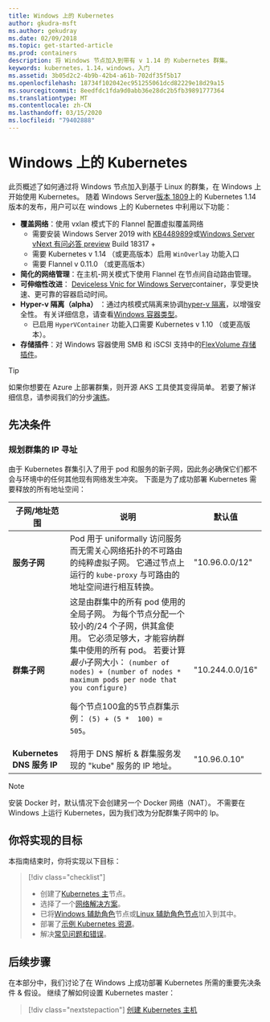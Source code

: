 ```yaml
---
title: Windows 上的 Kubernetes
author: gkudra-msft
ms.author: gekudray
ms.date: 02/09/2018
ms.topic: get-started-article
ms.prod: containers
description: 将 Windows 节点加入到带有 v 1.14 的 Kubernetes 群集。
keywords: kubernetes，1.14，windows，入门
ms.assetid: 3b05d2c2-4b9b-42b4-a61b-702df35f5b17
ms.openlocfilehash: 18734f102042ec951255061dcd82229e18d29a15
ms.sourcegitcommit: 8eedfdc1fda9d0abb36e28dc2b5fb39891777364
ms.translationtype: MT
ms.contentlocale: zh-CN
ms.lasthandoff: 03/15/2020
ms.locfileid: "79402888"
---
```

# <a name="kubernetes-on-windows"></a>Windows 上的 Kubernetes

此页概述了如何通过将 Windows 节点加入到基于 Linux 的群集，在 Windows 上开始使用 Kubernetes。 随着 Windows Server[版本 1809](https://docs.microsoft.com/windows-server/get-started/whats-new-in-windows-server-1809#container-networking-with-kubernetes)上的 Kubernetes 1.14 版本的发布，用户可以在 windows 上的 Kubernetes 中利用以下功能：

- **覆盖网络**：使用 vxlan 模式下的 Flannel 配置虚拟覆盖网络
    - 需要安装 Windows Server 2019 with [KB4489899](https://support.microsoft.com/help/4489899)或[Windows Server vNext 有问必答 preview](https://blogs.windows.com/windowsexperience/tag/windows-insider-program/) Build 18317 +
    - 需要 Kubernetes v 1.14 （或更高版本）启用 `WinOverlay` 功能入口
    - 需要 Flannel v 0.11.0 （或更高版本）
- **简化的网络管理**：在主机-网关模式下使用 Flannel 在节点间自动路由管理。
- **可伸缩性改进**： [Deviceless Vnic for Windows Server](https://techcommunity.microsoft.com/t5/Networking-Blog/Network-start-up-and-performance-improvements-in-Windows-10/ba-p/339716)container，享受更快速、更可靠的容器启动时间。
- **Hyper-v 隔离（alpha）** ：通过内核模式隔离来协调[hyper-v 隔离](https://kubernetes.io/docs/getting-started-guides/windows/#hyper-v-containers)，以增强安全性。 有关详细信息，请查看[Windows 容器类型](https://docs.microsoft.com/virtualization/windowscontainers/about/#windows-container-types)。
    - 已启用 `HyperVContainer` 功能入口需要 Kubernetes v 1.10 （或更高版本）。
- **存储插件**：对 Windows 容器使用 SMB 和 iSCSI 支持中的[FlexVolume 存储插件](https://github.com/Microsoft/K8s-Storage-Plugins)。

>[!TIP]
>如果你想要在 Azure 上部署群集，则开源 AKS 工具使其变得简单。 若要了解详细信息，请参阅我们的分步[演练](https://github.com/Azure/aks-engine/blob/master/docs/topics/windows.md)。

## <a name="prerequisites"></a>先决条件

### <a name="plan-ip-addressing-for-your-cluster"></a>规划群集的 IP 寻址

<a name="definitions"></a>由于 Kubernetes 群集引入了用于 pod 和服务的新子网，因此务必确保它们都不会与环境中的任何其他现有网络发生冲突。 下面是为了成功部署 Kubernetes 需要释放的所有地址空间：

| 子网/地址范围 | 说明 | 默认值 |
| --------- | ------------- | ------------- |
| <a name="service-subnet-def"></a>**服务子网** | Pod 用于 uniformally 访问服务而无需关心网络拓扑的不可路由的纯粹虚拟子网。 它通过节点上运行的 `kube-proxy` 与可路由的地址空间进行相互转换。 | "10.96.0.0/12" |
| <a name="cluster-subnet-def"></a>**群集子网** |  这是由群集中的所有 pod 使用的全局子网。 为每个节点分配一个较小的/24 个子网，供其盒使用。 它必须足够大，才能容纳群集中使用的所有 pod。 若要计算*最小*子网大小： `(number of nodes) + (number of nodes * maximum pods per node that you configure)` <p/>每个节点100盒的5节点群集示例： `(5) + (5 *  100) = 505`。  | "10.244.0.0/16" |
| **Kubernetes DNS 服务 IP** | 将用于 DNS 解析 & 群集服务发现的 "kube" 服务的 IP 地址。 | "10.96.0.10" |

> [!NOTE]
> 安装 Docker 时，默认情况下会创建另一个 Docker 网络（NAT）。 不需要在 Windows 上运行 Kubernetes，因为我们改为分配群集子网中的 Ip。

## <a name="what-you-will-accomplish"></a>你将实现的目标

本指南结束时，你将实现以下目标：

> [!div class="checklist"]
> * 创建了[Kubernetes 主](./creating-a-linux-master.md)节点。  
> * 选择了一个[网络解决方案](./network-topologies.md)。  
> * 已将[Windows 辅助角色](./joining-windows-workers.md)节点或[Linux 辅助角色节点](./joining-linux-workers.md)加入到其中。  
> * 部署了[示例 Kubernetes 资源](./deploying-resources.md)。  
> * 解决[常见问题和错误](./common-problems.md)。

## <a name="next-steps"></a>后续步骤

在本部分中，我们讨论了在 Windows 上成功部署 Kubernetes 所需的重要先决条件 & 假设。 继续了解如何设置 Kubernetes master：

>[!div class="nextstepaction"]
>[创建 Kubernetes 主机](./creating-a-linux-master.md)